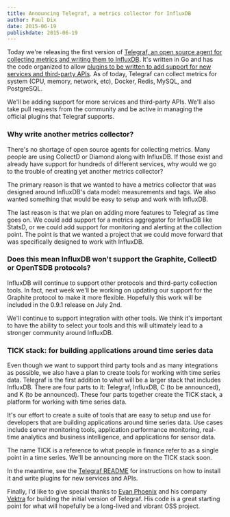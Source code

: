 ```yaml
---
title: Announcing Telegraf, a metrics collector for InfluxDB
author: Paul Dix
date: 2015-06-19
publishdate: 2015-06-19
---
```


Today we're releasing the first version of [Telegraf, an open source agent for collecting metrics and writing them to InfluxDB](https://github.com/influxdb/telegraf). It's written in Go and has the code organized to allow [plugins to be written to add support for new services and third-party APIs](https://github.com/influxdb/telegraf#plugins). As of today, Telegraf can collect metrics for system (CPU, memory, network, etc), Docker, Redis, MySQL, and PostgreSQL.

We'll be adding support for more services and third-party APIs. We'll also take pull requests from the community and be active in managing the official plugins that Telegraf supports.

### Why write another metrics collector?

There's no shortage of open source agents for collecting metrics. Many people are using CollectD or Diamond along with InfluxDB. If those exist and already have support for hundreds of different services, why would we go to the trouble of creating yet another metrics collector?

The primary reason is that we wanted to have a metrics collector that was designed around InfluxDB's data model: measurements and tags. We also wanted something that would be easy to setup and work with InfluxDB.

The last reason is that we plan on adding more features to Telegraf as time goes on. We could add support for a metrics aggregator for InfluxDB like StatsD, or we could add support for monitoring and alerting at the collection point. The point is that we wanted a project that we could move forward that was specifically designed to work with InfluxDB.

### Does this mean InfluxDB won't support the Graphite, CollectD or OpenTSDB protocols?

InfluxDB will continue to support other protocols and third-party collection tools. In fact, next week we'll be working on updating our support for the Graphite protocol to make it more flexible. Hopefully this work will be included in the 0.9.1 release on July 2nd.

We'll continue to support integration with other tools. We think it's important to have the ability to select your tools and this will ultimately lead to a stronger community around InfluxDB.

### TICK stack: for building applications around time series data

Even though we want to support third party tools and as many integrations as possible, we also have a plan to create tools for working with time series data. Telegraf is the first addition to what will be a larger stack that includes InfluxDB. There are four parts to it: Telegraf, InfluxDB, C (to be announced), and K (to be announced). These four parts together create the TICK stack, a platform for working with time series data.

It's our effort to create a suite of tools that are easy to setup and use for developers that are building applications around time series data. Use cases include server monitoring tools, application performance monitoring, real-time analytics and business intelligence, and applications for sensor data.

The name TICK is a reference to what people in finance refer to as a single point in a time series. We'll be announcing more on the TICK stack soon.

In the meantime, see the [Telegraf README](https://github.com/influxdb/telegraf/blob/master/README.md) for instructions on how to install it and write plugins for new services and APIs.

Finally, I'd like to give special thanks to [Evan Phoenix](https://twitter.com/evanphx) and his company [Vektra](https://github.com/vektra) for building the initial version of Telegraf. His code is a great starting point for what will hopefully be a long-lived and vibrant OSS project.